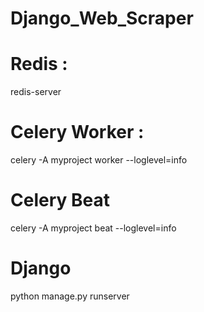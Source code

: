 # Django_Web_Scraper

# Redis :
redis-server

# Celery Worker :
celery -A myproject worker --loglevel=info

# Celery Beat
celery -A myproject beat --loglevel=info

# Django 
python manage.py runserver